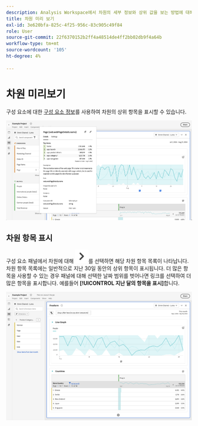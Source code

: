 ```yaml
---
description: Analysis Workspace에서 차원의 세부 정보와 상위 값을 보는 방법에 대해 알아봅니다.
title: 차원 미리 보기
exl-id: 3e620bfa-825c-4f25-956c-83c905c49f84
role: User
source-git-commit: 22f6370152b2ff4a48514de4ff2bb02db9f4a64b
workflow-type: tm+mt
source-wordcount: '105'
ht-degree: 4%

---
```


# 차원 미리보기

구성 요소에 대한 [구성 요소 정보](/help/components/use-components-in-workspace.md#component-info)를 사용하여 차원의 상위 항목을 표시할 수 있습니다.

![구성 요소 정보](../assets/component-info.png)

<!--
Now, by default, we show dynamic values instead of static ones, with the option to turn them into static values. Other things to note:

* As your data updates, the dynamic dimension columns will update to show the current 5/15 dimension items.
* A dynamic dimension column that is copied or moved will become static.
* When hovering a static dimension column you will see a lock icon, indicating that the dimension is static.

![Dimension column popup highlighting the lock icon.](assets/dimension_static.png)

-->


## 차원 항목 표시

구성 요소 패널에서 차원에 대해 ![V자형 화살표](/help/assets/icons/ChevronRight.svg)를 선택하면 해당 차원 항목 목록이 나타납니다. 차원 항목 목록에는 일반적으로 지난 30일 동안의 상위 항목이 표시됩니다. 더 많은 항목을 사용할 수 있는 경우 패널에 대해 선택한 날짜 범위를 벗어나면 링크를 선택하여 더 많은 항목을 표시합니다. 예를들어 **[!UICONTROL 지난 달의 항목을 표시]**&#x200B;합니다.

![차원 항목 표시](assets/dimension-items.png)

